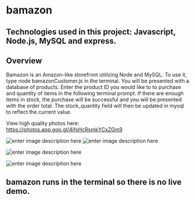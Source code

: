 # bamazon

## Technologies used in this project: Javascript, Node.js, MySQL and express.

## Overview

Bamazon is an Amazon-like storefront utilizing Node and MySQL. To use it, type node bamazonCustomer.js in the terminal. You will be presented with a database of products. Enter the product ID you would like to to purchase and quantity of items in the following terminal prompt. If there are enough items in stock, the purchase will be successful and you will be presented with the order total. The stock_quantity field will then be updated in mysql to reflect the current value.

View high quality photos here: https://photos.app.goo.gl/4ifsHcRsmkYCxZGm9

![enter image description here](https://lh3.googleusercontent.com/PfCZRRhRGBWyYFAuqFuzqe-OJDNr0_Iwg4rM7swn3eNDcQ-NXIkYZV2PBHHQ5OBt02oigsPNvqJ3 "mysql")
![enter image description here](https://lh3.googleusercontent.com/qVNrn2tp5vc6wH-bJFZ1t-tKTpBNLw4HsugB8oEVRhV8fvPdWTnZRxqO71PUnYaNVmvTv48IBuGS)

![enter image description here](https://lh3.googleusercontent.com/6G-ojrD6b0r78MOBrLCxVe_cppoUZ2X6eUING2yOOZdMEVHinEmp-DzEnqzxDCMygcWocVXJQg8M)

![enter image description here](https://lh3.googleusercontent.com/Kidc5cAxPBI48_G-rWFilDc_u2HwBiY9xjlEHiXsRDajVT7VWPDbQiKG1bUuNQXIQdHUj6L0WVkz)

## bamazon runs in the terminal so there is no live demo.
